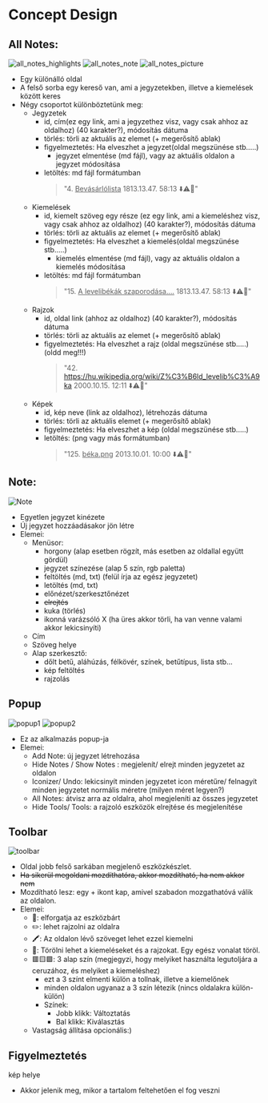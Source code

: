 # Concept Design 

## All Notes:
![all_notes_highlights](all_notes_highlights.png) ![all_notes_note](all_notes_note.png) ![all_notes_picture](all_notes_picture.png)
- Egy különálló oldal 
- A felső sorba egy kereső van, ami a jegyzetekben, illetve a kiemelések között keres 
- Négy csoportot különböztetünk meg:
    - Jegyzetek
        - id, cím(ez egy link, ami a jegyzethez visz, vagy csak ahhoz az oldalhoz) (40 karakter?), módosítás dátuma
        - törlés: törli az aktuális az elemet (+ megerősítő ablak)
        - figyelmeztetés: Ha elveszhet a jegyzet(oldal megszünése stb.....)
            - jegyzet elmentése (md fájl), vagy az aktuális oldalon a jegyzet módosítása
        - letöltés: md fájl formátumban
            > "4. <u>Bevásárlólista</u>  1813.13.47. 58:13 ⬇️⚠️🚮"
    - Kiemelések
        - id, kiemelt szöveg egy része (ez egy link, ami a kiemeléshez visz, vagy csak ahhoz az oldalhoz) (40 karakter?), módosítás dátuma
        - törlés: törli az aktuális az elemet (+ megerősítő ablak)
        - figyelmeztetés: Ha elveszhet a kiemelés(oldal megszünése stb.....)
            - kiemelés elmentése (md fájl), vagy az aktuális oldalon a kiemelés módosítása
        - letöltés: md fájl formátumban
            > "15. <u>A levelibékák szaporodása....</u>  1813.13.47. 58:13 ⬇️⚠️🚮"
    - Rajzok
        - id, oldal link (ahhoz az oldalhoz) (40 karakter?), módosítás dátuma
        - törlés: törli az aktuális az elemet (+ megerősítő ablak)
        - figyelmeztetés: Ha elveszhet a rajz (oldal megszünése stb.....)(oldd meg!!!)
            > "42. <u>https://hu.wikipedia.org/wiki/Z%C3%B6ld_levelib%C3%A9ka</u>  2000.10.15. 12:11 ⬇️⚠️🚮"
    - Képek
        - id, kép neve (link az oldalhoz), létrehozás dátuma
        - törlés: törli az aktuális elemet (+ megerősítő ablak)
        - figyelmeztetés: Ha elveszhet a kép (oldal megszünése stb.....)
        - letöltés: (png vagy más formátumban)
            > "125. <u>béka.png</u> 2013.10.01. 10:00 ⬇️⚠️🚮"


## Note:
![Note](note.png)
- Egyetlen jegyzet kinézete
- Új jegyzet hozzáadásakor jön létre
- Elemei:
    - Menüsor: 
        - horgony (alap esetben rögzít, más esetben az oldallal együtt gördül)
        - jegyzet színezése (alap 5 szín, rgb paletta)
        - feltöltés (md, txt) (felül írja az egész jegyzetet)
        - letöltés (md, txt)
        - előnézet/szerkesztőnézet
        - ~~elrejtés~~
        - kuka (törlés)
        - ikonná varázsóló X (ha üres akkor törli, ha van venne valami akkor lekicsinyíti)
    - Cím
    - Szöveg helye
    - Alap szerkesztő:
        - dőlt betű, aláhúzás, félkövér, színek, betűtípus, lista stb...
        - kép feltöltés
        - rajzolás 


## Popup
![popup1](popup1.png)
![popup2](popup2.png)
- Ez az alkalmazás popup-ja
- Elemei:
    - Add Note: új jegyzet létrehozása
    - Hide Notes / Show Notes :  megjelenít/ elrejt minden jegyzetet az oldalon
    - Iconizer/ Undo: lekicsinyít minden jegyzetet icon méretűre/ felnagyít minden jegyzetet normális méretre (milyen méret legyen?)
    - All Notes: átvisz arra az oldalra, ahol megjeleníti az összes jegyzetet
    - Hide Tools/ Tools: a rajzoló eszközök elrejtése és megjelenítése


## Toolbar
![toolbar](toolbar.png)
- Oldal jobb felső sarkában megjelenő eszközkészlet.
- ~~Ha sikerül megoldani mozdíthatóra, akkor mozdítható, ha nem akkor nem~~
- Mozdítható lesz: egy + ikont kap, amivel szabadon mozgathatóvá válik az oldalon.
- Elemei:
    - 🔄️: elforgatja az eszközbárt
    - ✏️: lehet rajzolni az oldalra
    - 🖍: Az oldalon lévő szöveget lehet ezzel kiemelni
    - 🧼: Törölni lehet a kiemeléseket és a rajzokat. Egy egész vonalat töröl.
    - 🟥🟨🟩: 3 alap szín (megjegyzi, hogy melyiket használta legutoljára a ceruzához, és melyiket a kiemeléshez)
        - ezt a 3 színt elmenti külön a tollnak, illetve a kiemelőnek
        - minden oldalon ugyanaz a 3 szín létezik (nincs oldalakra külön-külön)
        - Színek:
            - Jobb klikk: Változtatás
            - Bal klikk: Kiválasztás
    - Vastagság állítása opcionális:)


## Figyelmeztetés
 kép helye
- Akkor jelenik meg, mikor a tartalom feltehetően el fog veszni
